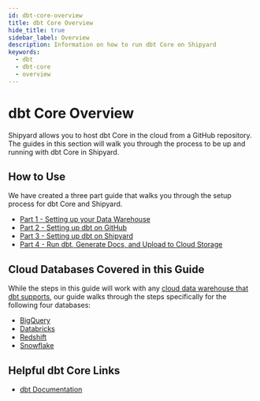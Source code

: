 ```yaml
---
id: dbt-core-overview
title: dbt Core Overview
hide_title: true
sidebar_label: Overview
description: Information on how to run dbt Core on Shipyard
keywords:
  - dbt
  - dbt-core
  - overview
---
```


# dbt Core Overview

Shipyard allows you to host dbt Core in the cloud from a GitHub repository. The guides in this section will walk you through the process to be up and running with dbt Core in Shipyard. 

## How to Use
We have created a three part guide that walks you through the setup process for dbt Core and Shipyard. 

* [Part 1 - Setting up your Data Warehouse](dbt-core-set-up-data-warehouse.md)
* [Part 2 - Setting up dbt on GitHub](dbt-core-set-up-dbt.md)
* [Part 3 - Setting up dbt on Shipyard](dbt-core-set-up-shipyard.md)
* [Part 4 - Run dbt, Generate Docs, and Upload to Cloud Storage](dbt-core-run-and-generate-docs.md)

## Cloud Databases Covered in this Guide
While the steps in this guide will work with any [cloud data warehouse that dbt supports](https://docs.getdbt.com/docs/available-adapters), our guide walks through the steps specifically for the following four databases: 

* [BigQuery](https://cloud.google.com/bigquery)
* [Databricks](https://databricks.com/)
* [Redshift](https://aws.amazon.com/redshift/)
* [Snowflake](https://www.snowflake.com/)

## Helpful dbt Core Links
- [dbt Documentation](https://docs.getdbt.com/docs/introduction)